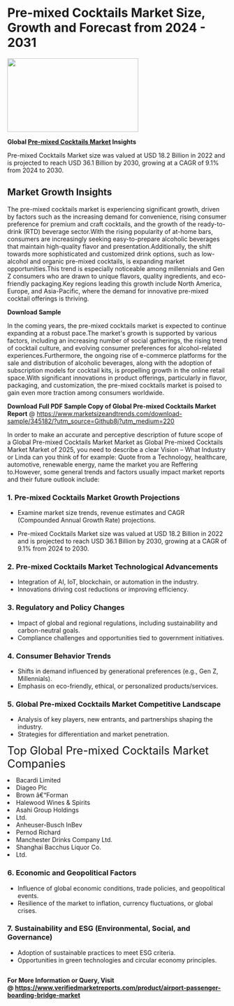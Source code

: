 <H1>Pre-mixed Cocktails Market Size, Growth and Forecast from 2024 - 2031</H1><img class="aligncenter size-medium wp-image-584254" src="https://thirdeyenews.in/wp-content/uploads/2024/09/Global-Market-Research-300x168.jpeg" alt="" width="300" height="168" /><p><strong>Global&nbsp;<a href="https://www.marketsizeandtrends.com/download-sample/345182/?utm_source=Github8j?utm_medium=220">Pre-mixed Cocktails Market</a> Insights</strong></p><p>Pre-mixed Cocktails Market size was valued at USD 18.2 Billion in 2022 and is projected to reach USD 36.1 Billion by 2030, growing at a CAGR of 9.1% from 2024 to 2030.</p><p><h2>Market Growth Insights</h2> <p>The pre-mixed cocktails market is experiencing significant growth, driven by factors such as the increasing demand for convenience, rising consumer preference for premium and craft cocktails, and the growth of the ready-to-drink (RTD) beverage sector.With the rising popularity of at-home bars, consumers are increasingly seeking easy-to-prepare alcoholic beverages that maintain high-quality flavor and presentation.Additionally, the shift towards more sophisticated and customized drink options, such as low-alcohol and organic pre-mixed cocktails, is expanding market opportunities.This trend is especially noticeable among millennials and Gen Z consumers who are drawn to unique flavors, quality ingredients, and eco-friendly packaging.Key regions leading this growth include North America, Europe, and Asia-Pacific, where the demand for innovative pre-mixed cocktail offerings is thriving.</p> <p><strong>Download Sample</strong></p> <p>In the coming years, the pre-mixed cocktails market is expected to continue expanding at a robust pace.The market's growth is supported by various factors, including an increasing number of social gatherings, the rising trend of cocktail culture, and evolving consumer preferences for alcohol-related experiences.Furthermore, the ongoing rise of e-commerce platforms for the sale and distribution of alcoholic beverages, along with the adoption of subscription models for cocktail kits, is propelling growth in the online retail space.With significant innovations in product offerings, particularly in flavor, packaging, and customization, the pre-mixed cocktails market is poised to gain even more traction among consumers worldwide.</p> <p><span class=""><strong>Download Full PDF Sample Copy of Global Pre-mixed Cocktails Market Report</strong> @ <a href="https://www.marketsizeandtrends.com/download-sample/345182/?utm_source=Github8j?utm_medium=220" target="_blank">https://www.marketsizeandtrends.com/download-sample/345182/?utm_source=Github8j?utm_medium=220</a></span></p><p>In order to make an accurate and perceptive description of future scope of a Global&nbsp;Pre-mixed Cocktails Market Market as Global&nbsp;Pre-mixed Cocktails Market Market of 2025, you need to describe a clear Vision &ndash; What Industry or Linda can you think of for example: Quote from a Technology, healthcare, automotive, renewable energy, name the market you are Reffering to.However, some general trends and factors usually impact market reports and their future outlook include:</p><h3>1.&nbsp;<strong>Pre-mixed Cocktails Market Growth Projections</strong></h3><ul><li>Examine market size trends, revenue estimates and CAGR (Compounded Annual Growth Rate) projections.</li><li><p>Pre-mixed Cocktails Market size was valued at USD 18.2 Billion in 2022 and is projected to reach USD 36.1 Billion by 2030, growing at a CAGR of 9.1% from 2024 to 2030.</p></li></ul><h3>2.&nbsp;<strong>Pre-mixed Cocktails Market Technological Advancements</strong></h3><ul><li>Integration of AI, IoT, blockchain, or automation in the industry.</li><li>Innovations driving cost reductions or improving efficiency.</li></ul><h3>3.&nbsp;<strong>Regulatory and Policy Changes</strong></h3><ul><li>Impact of global and regional regulations, including sustainability and carbon-neutral goals.</li><li>Compliance challenges and opportunities tied to government initiatives.</li></ul><h3>4.&nbsp;<strong>Consumer Behavior Trends</strong></h3><ul><li>Shifts in demand influenced by generational preferences (e.g., Gen Z, Millennials).</li><li>Emphasis on eco-friendly, ethical, or personalized products/services.</li></ul><h3>5.&nbsp;<strong>Global Pre-mixed Cocktails Market Competitive Landscape</strong></h3><ul><li>Analysis of key players, new entrants, and partnerships shaping the industry.</li><li>Strategies for differentiation and market penetration.</li></ul><p data-pm-slice="1 1 []"><span style="color: inherit; font-family: inherit; font-size: 25px;">Top Global Pre-mixed Cocktails Market Companies</span></p><div class="" data-test-id=""><p><li>Bacardi Limited</li><li> Diageo Plc</li><li> Brown â€“Forman</li><li> Halewood Wines & Spirits</li><li> Asahi Group Holdings</li><li> Ltd.</li><li> Anheuser-Busch InBev</li><li> Pernod Richard</li><li> Manchester Drinks Company Ltd.</li><li> Shanghai Bacchus Liquor Co.</li><li> Ltd.</li></p></div><h3>6.&nbsp;<strong>Economic and Geopolitical Factors</strong></h3><ul><li>Influence of global economic conditions, trade policies, and geopolitical events.</li><li>Resilience of the market to inflation, currency fluctuations, or global crises.</li></ul><h3>7.&nbsp;<strong>Sustainability and ESG (Environmental, Social, and Governance)</strong></h3><ul><li>Adoption of sustainable practices to meet ESG criteria.</li><li>Opportunities in green technologies and circular economy principles.</li></ul><h2><strong style="font-size: 14px;">For More Information or Query, Visit @&nbsp;</strong><a style="background-color: #ffffff; font-size: 14px;" href="https://www.marketsizeandtrends.com/report/pre-mixed-cocktails-market/" target="_blank">https://www.verifiedmarketreports.com/product/airport-passenger-boarding-bridge-market</a></h2>
